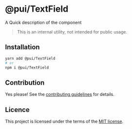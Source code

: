 # @pui/TextField

A Quick description of the component

> This is an internal utility, not intended for public usage.

## Installation

```sh
yarn add @pui/TextField
# or
npm i @pui/TextField
```

## Contribution

Yes please! See the
[contributing guidelines](https://github.com/devaradise/pui/blob/master/CONTRIBUTING.md)
for details.

## Licence

This project is licensed under the terms of the
[MIT license](https://github.com/devaradise/pui/blob/master/LICENSE).